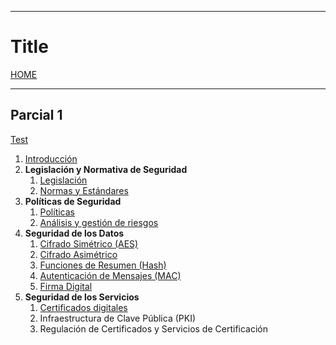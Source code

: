
---
# Title

[HOME](../../README.md)

---
## Parcial 1
[Test](data/test.md)
1. [Introducción](data/T0.md)
2. **Legislación y Normativa de Seguridad**
	1. [Legislación](data/T1-1.md)
	2. [Normas y Estándares](data/T1-2.md)
3. **Políticas de Seguridad**
	1. [Políticas](data/T2-1.md)
	2. [Análisis y gestión de riesgos](data/T2-2.md)
4. **Seguridad de los Datos**
	1. [Cifrado Simétrico (AES)](data/T3-1.md)
	2. [Cifrado Asimétrico](data/T3-2.md)
	3. [Funciones de Resumen (Hash)](data/T3-3.md)
	4. [Autenticación de Mensajes (MAC)](data/T3-6.md)
	5. [Firma Digital](data/T3-7.md)
5. **Seguridad de los Servicios**
	1. [Certificados digitales](data/T4-1.md)
	2. Infraestructura de Clave Pública (PKI)
	3. Regulación de Certificados y Servicios de Certificación